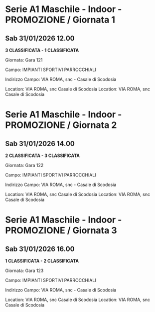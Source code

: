 

# Serie A1 Maschile - Indoor  - PROMOZIONE / Giornata 1

## Sab 31/01/2026 12.00

<strong>3 CLASSIFICATA - 1 CLASSIFICATA</strong>

Giornata: Gara 121

Campo: IMPIANTI SPORTIVI PARROCCHIALI 

Indirizzo Campo:  VIA ROMA, snc - Casale di Scodosia

Location:  VIA ROMA, snc Casale di Scodosia
Location:  VIA ROMA, snc Casale di Scodosia



# Serie A1 Maschile - Indoor  - PROMOZIONE / Giornata 2

## Sab 31/01/2026 14.00

<strong>2 CLASSIFICATA - 3 CLASSIFICATA</strong>

Giornata: Gara 122

Campo: IMPIANTI SPORTIVI PARROCCHIALI 

Indirizzo Campo:  VIA ROMA, snc - Casale di Scodosia

Location:  VIA ROMA, snc Casale di Scodosia
Location:  VIA ROMA, snc Casale di Scodosia



# Serie A1 Maschile - Indoor  - PROMOZIONE / Giornata 3

## Sab 31/01/2026 16.00

<strong>1 CLASSIFICATA - 2 CLASSIFICATA</strong>

Giornata: Gara 123

Campo: IMPIANTI SPORTIVI PARROCCHIALI 

Indirizzo Campo:  VIA ROMA, snc - Casale di Scodosia

Location:  VIA ROMA, snc Casale di Scodosia
Location:  VIA ROMA, snc Casale di Scodosia

